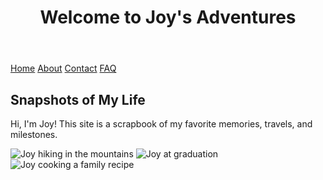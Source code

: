 <!DOCTYPE html>
<html lang="en">
<head>
  <meta charset="UTF-8">
  <title>Joy's Adventures</title>
  <link rel="stylesheet" href="style.css">
</head>
<body>
  <header><h1>Welcome to Joy's Adventures</h1></header>
  <nav>
    <a href="index.html">Home</a>
    <a href="about.html">About</a>
    <a href="contact.html">Contact</a>
    <a href="faq.html">FAQ</a>
  </nav>
  <main>
    <h2>Snapshots of My Life</h2>
    <p>Hi, I'm Joy! This site is a scrapbook of my favorite memories, travels, and milestones.</p>
    <img src="images/hiking.jpg" alt="Joy hiking in the mountains">
    <img src="images/graduation.jpg" alt="Joy at graduation">
    <img src="images/cooking.jpg" alt="Joy cooking a family recipe">
  </main>
</body>
</html>
